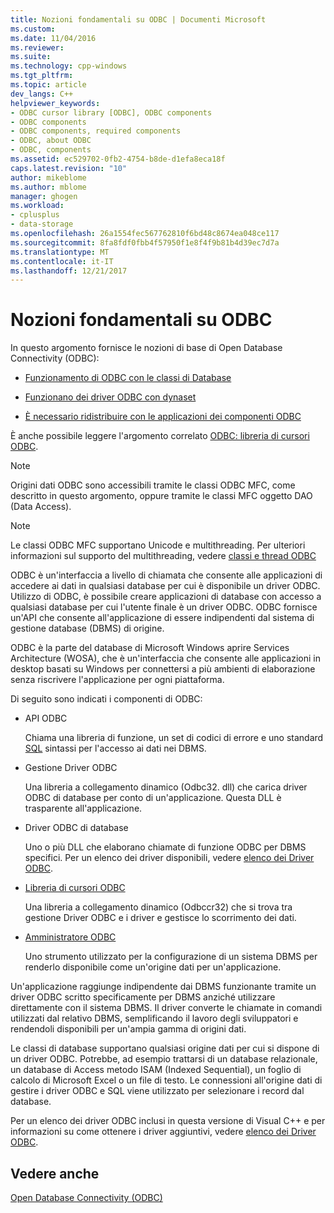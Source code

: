 ```yaml
---
title: Nozioni fondamentali su ODBC | Documenti Microsoft
ms.custom: 
ms.date: 11/04/2016
ms.reviewer: 
ms.suite: 
ms.technology: cpp-windows
ms.tgt_pltfrm: 
ms.topic: article
dev_langs: C++
helpviewer_keywords:
- ODBC cursor library [ODBC], ODBC components
- ODBC components
- ODBC components, required components
- ODBC, about ODBC
- ODBC, components
ms.assetid: ec529702-0fb2-4754-b8de-d1efa8eca18f
caps.latest.revision: "10"
author: mikeblome
ms.author: mblome
manager: ghogen
ms.workload:
- cplusplus
- data-storage
ms.openlocfilehash: 26a1554fec567762810f6bd48c8674ea048ce117
ms.sourcegitcommit: 8fa8fdf0fbb4f57950f1e8f4f9b81b4d39ec7d7a
ms.translationtype: MT
ms.contentlocale: it-IT
ms.lasthandoff: 12/21/2017
---
```

# <a name="odbc-basics"></a>Nozioni fondamentali su ODBC
In questo argomento fornisce le nozioni di base di Open Database Connectivity (ODBC):  
  
-   [Funzionamento di ODBC con le classi di Database](../../data/odbc/odbc-and-the-database-classes.md)  
  
-   [Funzionano dei driver ODBC con dynaset](../../data/odbc/odbc-driver-requirements-for-dynasets.md)  
  
-   [È necessario ridistribuire con le applicazioni dei componenti ODBC](../../data/odbc/redistributing-odbc-components-to-your-customers.md)  
  
 È anche possibile leggere l'argomento correlato [ODBC: libreria di cursori ODBC](../../data/odbc/odbc-the-odbc-cursor-library.md).  
  
> [!NOTE]
>  Origini dati ODBC sono accessibili tramite le classi ODBC MFC, come descritto in questo argomento, oppure tramite le classi MFC oggetto DAO (Data Access).  
  
> [!NOTE]
>  Le classi ODBC MFC supportano Unicode e multithreading. Per ulteriori informazioni sul supporto del multithreading, vedere [classi e thread ODBC](../../data/odbc/odbc-classes-and-threads.md)  
  
 ODBC è un'interfaccia a livello di chiamata che consente alle applicazioni di accedere ai dati in qualsiasi database per cui è disponibile un driver ODBC. Utilizzo di ODBC, è possibile creare applicazioni di database con accesso a qualsiasi database per cui l'utente finale è un driver ODBC. ODBC fornisce un'API che consente all'applicazione di essere indipendenti dal sistema di gestione database (DBMS) di origine.  
  
 ODBC è la parte del database di Microsoft Windows aprire Services Architecture (WOSA), che è un'interfaccia che consente alle applicazioni in desktop basati su Windows per connettersi a più ambienti di elaborazione senza riscrivere l'applicazione per ogni piattaforma.  
  
 Di seguito sono indicati i componenti di ODBC:  
  
-   API ODBC  
  
     Chiama una libreria di funzione, un set di codici di errore e uno standard [SQL](../../data/odbc/sql.md) sintassi per l'accesso ai dati nei DBMS.  
  
-   Gestione Driver ODBC  
  
     Una libreria a collegamento dinamico (Odbc32. dll) che carica driver ODBC di database per conto di un'applicazione. Questa DLL è trasparente all'applicazione.  
  
-   Driver ODBC di database  
  
     Uno o più DLL che elaborano chiamate di funzione ODBC per DBMS specifici. Per un elenco dei driver disponibili, vedere [elenco dei Driver ODBC](../../data/odbc/odbc-driver-list.md).  
  
-   [Libreria di cursori ODBC](../../data/odbc/odbc-the-odbc-cursor-library.md)  
  
     Una libreria a collegamento dinamico (Odbccr32) che si trova tra gestione Driver ODBC e i driver e gestisce lo scorrimento dei dati.  
  
-   [Amministratore ODBC](../../data/odbc/odbc-administrator.md)  
  
     Uno strumento utilizzato per la configurazione di un sistema DBMS per renderlo disponibile come un'origine dati per un'applicazione.  
  
 Un'applicazione raggiunge indipendente dai DBMS funzionante tramite un driver ODBC scritto specificamente per DBMS anziché utilizzare direttamente con il sistema DBMS. Il driver converte le chiamate in comandi utilizzati dal relativo DBMS, semplificando il lavoro degli sviluppatori e rendendoli disponibili per un'ampia gamma di origini dati.  
  
 Le classi di database supportano qualsiasi origine dati per cui si dispone di un driver ODBC. Potrebbe, ad esempio trattarsi di un database relazionale, un database di Access metodo ISAM (Indexed Sequential), un foglio di calcolo di Microsoft Excel o un file di testo. Le connessioni all'origine dati di gestire i driver ODBC e SQL viene utilizzato per selezionare i record dal database.  
  
 Per un elenco dei driver ODBC inclusi in questa versione di Visual C++ e per informazioni su come ottenere i driver aggiuntivi, vedere [elenco dei Driver ODBC](../../data/odbc/odbc-driver-list.md).  
  
## <a name="see-also"></a>Vedere anche  
 [Open Database Connectivity (ODBC)](../../data/odbc/open-database-connectivity-odbc.md)